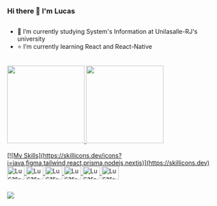 ### Hi there 👋 I'm Lucas

##
- 💼 I’m currently studying System's Information at Unilasalle-RJ's university
- ⭐ I’m currently learning React and React-Native
##
<div>
  <a href="https://github.com/lukavmm">
  <img height="180em" src="https://github-readme-stats.vercel.app/api?username=lukavmm&show_icons=true&theme=dark&include_all_commits=true&count_private=true"/>
  <img height="180em" src="https://github-readme-stats.vercel.app/api/top-langs/?username=lukavmm&layout=compact&langs_count=16&theme=dark"/>
</div>
 <div style="display: inline_block"><br>
   [![My Skills](https://skillicons.dev/icons?i=java,figma,tailwind,react,prisma,nodejs,nextjs)](https://skillicons.dev)
    <img align="center" alt="Lucas-html" height="30" width="40" src="https://cdn.jsdelivr.net/gh/devicons/devicon/icons/html5/html5-original.svg"/>
   <img align="center" alt="Lucas-css" height="30" width="40" src="https://cdn.jsdelivr.net/gh/devicons/devicon/icons/css3/css3-original.svg"/>
   <img align="center" alt="Lucas-C" height="30" width="40" src="https://cdn.jsdelivr.net/gh/devicons/devicon/icons/c/c-original.svg"/>
   <img align="center" alt="Lucas-js" height="30" width="40" src="https://cdn.jsdelivr.net/gh/devicons/devicon/icons/javascript/javascript-plain.svg"/>
   <img align="center" alt="Lucas-python" height="30" width="40" src="https://cdn.jsdelivr.net/gh/devicons/devicon/icons/python/python-original.svg"/>
   <img align="center" alt="Lucas-sql" height="30" width="40" src="https://cdn.jsdelivr.net/gh/devicons/devicon/icons/mysql/mysql-original.svg"/>
  </div>
  
  
## 
   
<div>
  <a href="mailto:veiga.lukinhas@gmail.com"><img src="https://img.shields.io/badge/Gmail-D14836?style=for-the-badge&logo=gmail&logoColor=white" target="_blank"></a>
</div>
